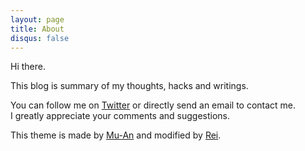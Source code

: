 ```yaml
---
layout: page
title: About
disqus: false
---
```


Hi there.

This blog is summary of my thoughts, hacks and writings.

You can follow me on [Twitter](https://twitter.com/ljhero)  or directly send an email to contact me.    
I greatly appreciate your comments and suggestions.

This theme is made by [Mu-An](http://muan.co) and modified by [Rei](http://chloerei.com). 


